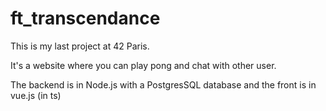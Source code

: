 # ft_transcendance

This is my last project at 42 Paris.

It's a website where you can play pong and chat with other user.

The backend is in Node.js with a PostgresSQL database and the front is in vue.js (in ts)
